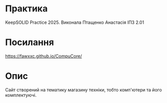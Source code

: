 # Практика
KeepSOLID Practice 2025. Виконала Птащенко Анастасія ІПЗ 2.01
# Посилання
https://fawxxc.github.io/CompuCore/
# Опис
Сайт створений на тематику магазину техніки, тобто комп'ютери та його комплектуючі.
